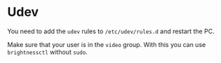 # Udev

You need to add the `udev` rules to `/etc/udev/rules.d` and restart the PC.

Make sure that your user is in the `video` group. With this you can use
`brightnessctl` without `sudo`.
